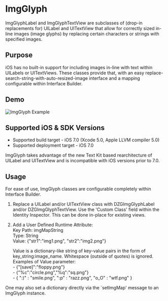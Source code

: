 ImgGlyph
========

ImgGlyphLabel and ImgGlyphTextView are subclasses of (drop-in replacements for) UILabel and UITextView that allow for correctly sized in-line images (image glyphs) by replacing certain characters or strings with specified images. 


Purpose
-------

iOS has no built-in support for including images in-line with text within UILabels or UITextViews. These classes provide that, with an easy replace-search-string-with-auto-resized-image interface and a mapping configurable within Interface Builder. 


Demo
---
![ImgGlyph Example](http://i.imgur.com/H4yoFRM.png)

Supported iOS & SDK Versions
----------------------------
* Supported build target - iOS 7.0 (Xcode 5.0, Apple LLVM compiler 5.0)
* Supported deployment target - iOS 7.0

ImgGlyph takes advantage of the new Text Kit based rearchitecture of UILabel and UITextView and is incompatible with iOS versions prior to 7.0.


Usage
-----
For ease of use, ImgGlyph classes are configurable completely within Interface Builder. 

1. Replace a UILabel and/or UITextView class with DZGImgGlyphLabel and/or DZGImgGlyphTextView. Use the 'Custom Class' field within the Identity Inspector. This can be done in-place for existing views. 

2. Add a User Defined Runtime Attribute:  
     Key Path: imgMapString  
         Type: String  
        Value: {"str1":"img1.png", "str2":"img2.png"}  

    Value is a dictionary-like string of key-value pairs in the form of key_string:image_name. Whitespace (outside of quotes) is ignored.  Examples of Value parameter:   
            - {"[save]":"floppy.png"}  
            - {"%c":"circle.png","%q":"sq.png"}  
            - { ":)" : "smile.png", ":p" : "razz.png", "o_O" : "wtf.png" }  

One may also set a dictionary directly via the `setImgMap' message to an ImgGlyph instance. 
